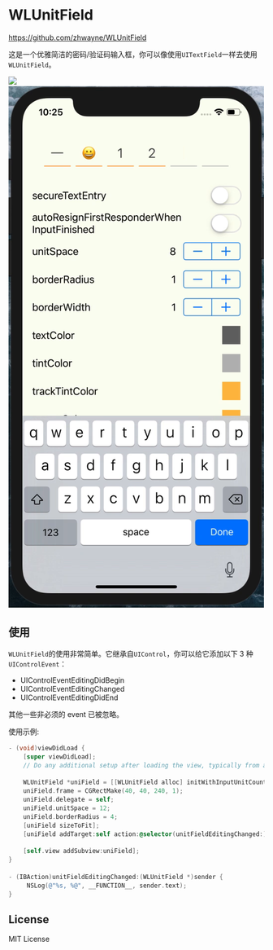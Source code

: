 # WLUnitField

https://github.com/zhwayne/WLUnitField

这是一个优雅简洁的密码/验证码输入框，你可以像使用`UITextField`一样去使用`WLUnitField`。

![](./demo.gif)
![](./line.png)

## 使用

`WLUnitField`的使用非常简单。它继承自`UIControl`，你可以给它添加以下 3 种`UIControlEvent`：
* UIControlEventEditingDidBegin
* UIControlEventEditingChanged
* UIControlEventEditingDidEnd

其他一些非必须的 event 已被忽略。

使用示例:

``` Objective-C
- (void)viewDidLoad {
    [super viewDidLoad];
    // Do any additional setup after loading the view, typically from a nib.
    
    WLUnitField *uniField = [[WLUnitField alloc] initWithInputUnitCount:4];
    uniField.frame = CGRectMake(40, 40, 240, 1);
    uniField.delegate = self;
    uniField.unitSpace = 12;
    uniField.borderRadius = 4;
    [uniField sizeToFit];
    [uniField addTarget:self action:@selector(unitFieldEditingChanged:) forControlEvents:UIControlEventEditingChanged];
    
    [self.view addSubview:uniField];
}

- (IBAction)unitFieldEditingChanged:(WLUnitField *)sender {
     NSLog(@"%s, %@", __FUNCTION__, sender.text);
}
```

## License
MIT License
